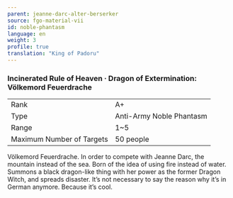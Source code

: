 ```yaml
---
parent: jeanne-darc-alter-berserker
source: fgo-material-vii
id: noble-phantasm
language: en
weight: 3
profile: true
translation: "King of Padoru"
---
```


### Incinerated Rule of Heaven · Dragon of Extermination: Völkemord Feuerdrache

<table>
  <tr><td>Rank</td><td>A+</td></tr>
  <tr><td>Type</td><td>Anti-Army Noble Phantasm</td></tr>
  <tr><td>Range</td><td>1~5</td></tr>
  <tr><td>Maximum Number of Targets</td><td>50 people</td></tr>
</table>

Völkemord Feuerdrache.
In order to compete with Jeanne Darc, the mountain instead of the sea.
Born of the idea of using fire instead of water.
Summons a black dragon-like thing with her power as the former Dragon Witch, and spreads disaster.
It’s not necessary to say the reason why it’s in German anymore.
Because it’s cool.
